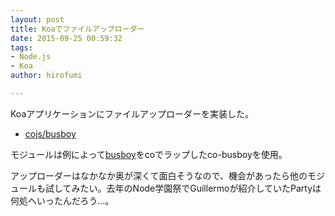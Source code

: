 ```yaml
---
layout: post
title: Koaでファイルアップローダー
date: 2015-09-25 00:59:32
tags:
- Node.js
- Koa
author: hirofumi

---
```

Koaアプリケーションにファイルアップローダーを実装した。

-   [cojs/busboy](https://github.com/cojs/busboy)

モジュールは例によって[busboy](https://github.com/mscdex/busboy)をcoでラップしたco-busboyを使用。

アップローダーはなかなか奥が深くて面白そうなので、機会があったら他のモジュールも試してみたい。去年のNode学園祭でGuillermoが紹介していたPartyは何処へいったんだろう…。